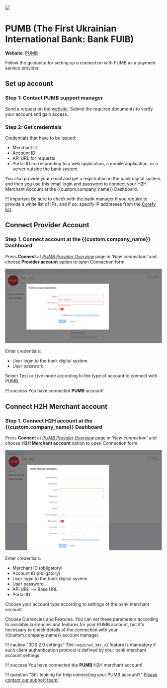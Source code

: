 <img src="https://static.openfintech.io/payment_providers/pumb/logo.svg?w=400" width="400px" >

# PUMB (The First Ukrainian International Bank: Bank FUIB)

**Website**: [PUMB](https://b2b.pumb.ua/en)

Follow the guidance for setting up a connection with PUMB as a payment service provider.

## Set up account

### Step 1: Contact PUMB support manager

Send a request on the [website](https://b2b.pumb.ua/en). Submit the required documents to verify your account and gain access.

### Step 2: Get credentials

Credentials that have to be issued:

* Merchant ID
* Account ID
* API URL for requests
* Portal ID corresponding to a web application, a mobile application, or a server outside the bank system

You also provide your email and get a registration in the bank digital system, and then you use this email login and password to connect your H2H Merchant Account at the {{custom.company_name}} Dashboard.

!!! important
    Be sure to check with the bank manager if you require to provide a white list of IPs, and if so, specify IP addresses from the [Corefy list](/integration/ips/).

## Connect Provider Account

### Step 1. Connect account at the {{custom.company_name}} Dashboard

Press **Connect** at [*PUMB Provider Overview*]({{custom.dashboard_base_url}}connect-directory/payment-providers/pumb/general) page in *'New connection'* and choose **Provider account** option to open Connection form.

![Connect](images/provider-account.png)

Enter credentials:

* User login to the bank digital system
* User password

Select Test or Live mode according to the type of account to connect with PUMB.

!!! success
    You have connected **PUMB** account!

## Connect H2H Merchant account

### Step 1. Connect H2H account at the {{custom.company_name}} Dashboard

Press **Connect** at [*PUMB Provider Overview*]({{custom.dashboard_base_url}}connect-directory/payment-providers/pumb/general) page in *'New connection'* and choose **H2H Merchant account** option to open Connection form.

![Connect](images/h2h-merchant-account.png)

Enter credentials:

* Merchant ID (obligatory)
* Account ID (obligatory)
* User login to the bank digital system
* User password
* API URL --> Base URL
* Portal ID

Choose your account type according to settings of the bank merchant account.

Choose Currencies and Features. You can set these parameters according to available currencies and features for your PUMB account, but it's necessary to check details of the connection with your {{custom.company_name}} account manager.

!!! caution "3DS 2.0 settings"
    The `required_3ds_v2` feature is mandatory if such client authentication protocol is defined by your bank merchant account settings.

!!! success
    You have connected the **PUMB** H2H merchant account!

!!! question "Still looking for help connecting your PUMB account?"
    <!--email_off-->[Please contact our support team!](mailto:{{custom.support_email}})<!--/email_off-->
